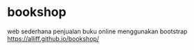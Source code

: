 # bookshop
web sederhana penjualan buku online menggunakan bootstrap
https://alliff.github.io/bookshop/
